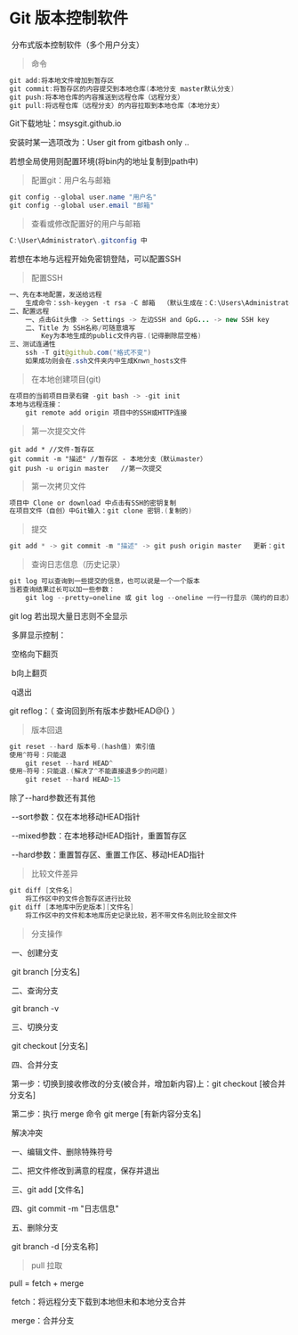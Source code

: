 # Git	版本控制软件

​	分布式版本控制软件（多个用户分支）

> 命令

```java
git add:将本地文件增加到暂存区
git commit:将暂存区的内容提交到本地仓库(本地分支 master默认分支)
git push:将本地仓库的内容推送到远程仓库（远程分支）
git pull:将远程仓库（远程分支）的内容拉取到本地仓库（本地分支）
```

Git下载地址：msysgit.github.io

安装时某一选项改为：User git from gitbash only .. 

若想全局使用则配置环境(将bin内的地址复制到path中)



> 配置git：用户名与邮箱

```java
git config --global user.name "用户名"
git config --global user.email "邮箱"
```

> 查看或修改配置好的用户与邮箱

```java
C:\User\Administrator\.gitconfig 中
```





若想在本地与远程开始免密钥登陆，可以配置SSH

> 配置SSH

```java
一、先在本地配置，发送给远程
	生成命令：ssh-keygen -t rsa -C 邮箱  （默认生成在：C:\Users\Administrator\.ssh）public/private
二、配置远程
	一、点击Git头像 -> Settings -> 左边SSH and GpG... -> new SSH key
	二、Title 为 SSH名称/可随意填写
		Key为本地生成的public文件内容.(记得删除层空格)
三、测试连通性
	ssh -T git@github.com("格式不变")
    如果成功则会在.ssh文件夹内中生成Knwn_hosts文件
```





> 在本地创建项目(git)

```java
在项目的当前项目目录右键 -git bash -> -git init
本地与远程连接：
	git remote add origin 项目中的SSH或HTTP连接
```

> 第一次提交文件

```
git add * //文件-暂存区
git commit -m "描述" //暂存区 - 本地分支（默认master）
git push -u origin master	//第一次提交
```

> 第一次拷贝文件

```java
项目中 Clone or download 中点击有SSH的密钥复制
在项目文件（自创）中Git输入：git clone 密钥.(复制的)
```



> 提交

```java
git add * -> git commit -m "描述" -> git push origin master   更新：git pull
```





> 查询日志信息（历史记录）

```java
git log 可以查询到一些提交的信息，也可以说是一个一个版本
当若查询结果过长可以加一些参数：
	git log --pretty=oneline 或 git log --oneline 一行一行显示（简约的日志）
```

git log 若出现大量日志则不全显示

​	多屏显示控制：

​		空格向下翻页

​		b向上翻页

​		q退出

git reflog：（ 查询回到所有版本步数HEAD@{} ）



> 版本回退

```java
git reset --hard 版本号.(hash值) 索引值
使用^符号：只能退
	git reset --hard HEAD^
使用~符号：只能退.(解决了^不能直接退多少的问题)
    git reset --hard HEAD~15
```

除了--hard参数还有其他

​	--sort参数：仅在本地移动HEAD指针

​	--mixed参数：在本地移动HEAD指针，重置暂存区

​	--hard参数：重置暂存区、重置工作区、移动HEAD指针



> 比较文件差异

```java
git diff [文件名]
	将工作区中的文件合暂存区进行比较
git diff [本地库中历史版本][文件名]
	将工作区中的文件和本地库历史记录比较，若不带文件名则比较全部文件
```





> 分支操作

​	一、创建分支

​		git branch [分支名]

​	二、查询分支

​		git branch -v

​	三、切换分支

​		git checkout [分支名]

​	四、合并分支

​		第一步：切换到接收修改的分支(被合并，增加新内容)上：git checkout [被合并分支名]

​		第二步：执行 merge 命令  git merge [有新内容分支名]

​		解决冲突

​			一、编辑文件、删除特殊符号

​			二、把文件修改到满意的程度，保存并退出

​			三、git add [文件名]

​			四、git commit -m "日志信息"

​	五、删除分支

​		git branch -d [分支名称]







> pull	拉取

pull	=  fetch + merge

​	fetch：将远程分支下载到本地但未和本地分支合并

​	merge：合并分支